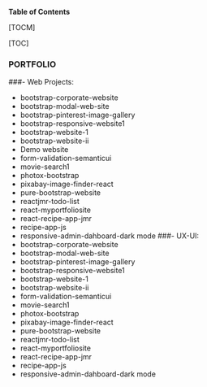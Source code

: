 **Table of Contents**

[TOCM]

[TOC]

### PORTFOLIO 
###- Web Projects:
- bootstrap-corporate-website 
- bootstrap-modal-web-site 
- bootstrap-pinterest-image-gallery 
- bootstrap-responsive-website1 
- bootstrap-website-1 
- bootstrap-website-ii 
- Demo website
- form-validation-semanticui 
- movie-search1 
- photox-bootstrap 
- pixabay-image-finder-react 
- pure-bootstrap-website 
- reactjmr-todo-list 
- react-myportfoliosite 
- react-recipe-app-jmr 
- recipe-app-js 
- responsive-admin-dahboard-dark mode 
###- UX-UI:
- bootstrap-corporate-website 
- bootstrap-modal-web-site 
- bootstrap-pinterest-image-gallery 
- bootstrap-responsive-website1 
- bootstrap-website-1 
- bootstrap-website-ii 
- form-validation-semanticui 
- movie-search1 
- photox-bootstrap 
- pixabay-image-finder-react 
- pure-bootstrap-website 
- reactjmr-todo-list 
- react-myportfoliosite 
- react-recipe-app-jmr 
- recipe-app-js 
- responsive-admin-dahboard-dark mode 







